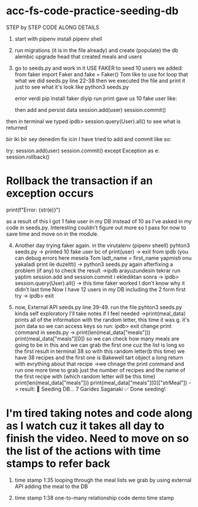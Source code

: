 # acc-fs-code-practice-seeding-db

STEP by STEP CODE ALONG DETAILS

1. start with
   pipenv install
   pipenv shell

2. run migrations (it is in the file already) and create (populate) the db
   alembic upgrade head
   that created meals and users

3. go to seeds.py and work in it
   USE FAKER to seed 10 users
   we added: from faker import Faker and fake = Faker()
   Tom like to use for loop that what we did seeds.py line 22-38 then we executed the file and print it just to see what it's look like
   python3 seeds.py

   error verdi pip install faker diyip run
   print gave us 10 fake user like:
   <User id=None, first_name=David, last_name=Payne, username=David_Payne, email=emilymartinez@lee-adams.biz, created_at=None, updated_at=None >

   <User id=None, first_name=Caitlin, last_name=Stone, username=Caitlin_Stone, email=andersonalyssa@wu-nielsen.org, created_at=None, updated_at=None >

   then add and persist data
   session.add(user)
   session.commit()

then in terminal we typed
ipdb> session.query(User).all()
to see what is returned

bir iki bir sey denedim fix icin
I have tried to add and commit like so:

try:
session.add(user)
session.commit()
except Exception as e:
session.rollback()

# Rollback the transaction if an exception occurs

print(f"Error: {str(e)}")

as a result of this I got 1 fake user in my DB instead of 10 as I've asked in my code in seeds.py. Interesting couldn't figure out more so I pass for now to save time and move on in the module.

4. Another day trying faker again.
   in the virutalenv (pipenv sheell) pyhton3 seeds.py
   -> printed 10 fake user bc of print(user)
   -> exit from ipdb (you can debug errors here mesela Tom ladt_name = first_name yapmisti onu yakaladi print ile duzeltti)
   -> python3 seeds.py again afterfixing a problem (if any) to check the result
   ->ipdb arayuzundesin tekrar run yaptim session.add and session.commit i eklediktan sonra
   -> ipdb> session.query(User).all()
   -> this time faker worked I don't know why it didn't last time
   Now I have 12 users in my DB including the 2 form first try
   -> ipdb> exit

5. now, External API
   seeds.py line 39-49. run the file pyhton3 seeds.py
   kinda self exploratory I'll take notes if I feel needed
   ->print(meal_data)
   prints all of the information with the random letter, this time it was g. it's json data so we can access keys so run:
   ipdb> exit
   change print command in seeds.py
   -> print(len(meal_data["meals"]))
   print(meal_data["meals"][0])
   so we can check how many meals are going to be in this and we can grab the first one cuz the list is long
   so the first result in terminal 38 so with this random letter(b this time) we have 38 recipes and the first one is Bakewell tart object a long return with evrything about that recipe
   ->we chnage the print command and run one more time to grab just the number of recipes and the name of the first recipe with (which random letter will be this time)
   print(len(meal_data["meals"]))
   print(meal_data["meals"][0]["strMeal"])
   -> result: 🌱 Seeding DB...
   7
   Garides Saganaki
   ✅ Done seeding!

# I'm tired taking notes and code along as I watch cuz it takes all day to finish the video. Need to move on so the list of the actions with time stamps to refer back

1. time stamp 1:35
   looping through the meal lists we grab by using external API
   adding the meal to the DB

2. time stamp 1:38
   one-to-many relationship
   code demo time stamp
